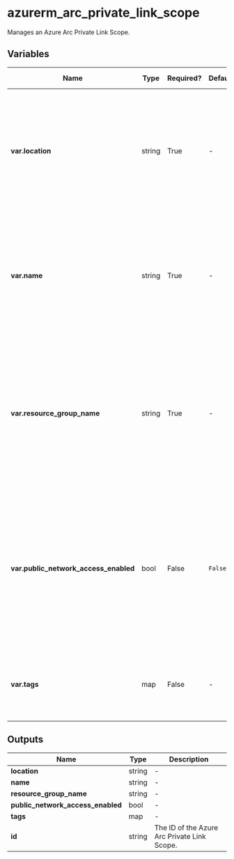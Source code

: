 # azurerm_arc_private_link_scope

Manages an Azure Arc Private Link Scope.

## Variables

| Name | Type | Required? | Default  | possible values | Description |
| ---- | ---- | --------- | -------- | ----------- | ----------- |
| **var.location** | string | True | -  |  -  | The Azure Region where the Arc Private Link Scope should exist. Changing this forces a new Azure Arc Private Link Scope to be created. | 
| **var.name** | string | True | -  |  -  | The name which should be used for the Azure Arc Private Link Scope. Changing this forces a new Azure Arc Private Link Scope to be created. | 
| **var.resource_group_name** | string | True | -  |  -  | The name of the Resource Group where the Azure Arc Private Link Scope should exist. Changing this forces a new Azure Arc Private Link Scope to be created. | 
| **var.public_network_access_enabled** | bool | False | `False`  |  `true`, `false`  | Indicates whether machines associated with the private link scope can also use public Azure Arc service endpoints. Defaults to `false`. Possible values are `true` and `false`. | 
| **var.tags** | map | False | -  |  -  | A mapping of tags which should be assigned to the Azure Arc Private Link Scope. | 



## Outputs

| Name | Type | Description |
| ---- | ---- | --------- | 
| **location** | string  | - | 
| **name** | string  | - | 
| **resource_group_name** | string  | - | 
| **public_network_access_enabled** | bool  | - | 
| **tags** | map  | - | 
| **id** | string  | The ID of the Azure Arc Private Link Scope. | 